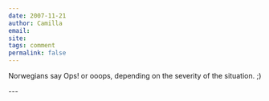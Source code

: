 ```yaml
---
date: 2007-11-21
author: Camilla
email: 
site: 
tags: comment
permalink: false
---
```


<p>
Norwegians say Ops! or ooops, depending on the severity of the situation. ;)
</p>
---